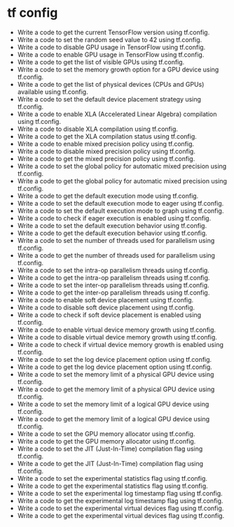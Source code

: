 # tf config

- Write a code to get the current TensorFlow version using tf.config.
- Write a code to set the random seed value to 42 using tf.config.
- Write a code to disable GPU usage in TensorFlow using tf.config.
- Write a code to enable GPU usage in TensorFlow using tf.config.
- Write a code to get the list of visible GPUs using tf.config.
- Write a code to set the memory growth option for a GPU device using tf.config.
- Write a code to get the list of physical devices (CPUs and GPUs) available using tf.config.
- Write a code to set the default device placement strategy using tf.config.
- Write a code to enable XLA (Accelerated Linear Algebra) compilation using tf.config.
- Write a code to disable XLA compilation using tf.config.
- Write a code to get the XLA compilation status using tf.config.
- Write a code to enable mixed precision policy using tf.config.
- Write a code to disable mixed precision policy using tf.config.
- Write a code to get the mixed precision policy using tf.config.
- Write a code to set the global policy for automatic mixed precision using tf.config.
- Write a code to get the global policy for automatic mixed precision using tf.config.
- Write a code to get the default execution mode using tf.config.
- Write a code to set the default execution mode to eager using tf.config.
- Write a code to set the default execution mode to graph using tf.config.
- Write a code to check if eager execution is enabled using tf.config.
- Write a code to set the default execution behavior using tf.config.
- Write a code to get the default execution behavior using tf.config.
- Write a code to set the number of threads used for parallelism using tf.config.
- Write a code to get the number of threads used for parallelism using tf.config.
- Write a code to set the intra-op parallelism threads using tf.config.
- Write a code to get the intra-op parallelism threads using tf.config.
- Write a code to set the inter-op parallelism threads using tf.config.
- Write a code to get the inter-op parallelism threads using tf.config.
- Write a code to enable soft device placement using tf.config.
- Write a code to disable soft device placement using tf.config.
- Write a code to check if soft device placement is enabled using tf.config.
- Write a code to enable virtual device memory growth using tf.config.
- Write a code to disable virtual device memory growth using tf.config.
- Write a code to check if virtual device memory growth is enabled using tf.config.
- Write a code to set the log device placement option using tf.config.
- Write a code to get the log device placement option using tf.config.
- Write a code to set the memory limit of a physical GPU device using tf.config.
- Write a code to get the memory limit of a physical GPU device using tf.config.
- Write a code to set the memory limit of a logical GPU device using tf.config.
- Write a code to get the memory limit of a logical GPU device using tf.config.
- Write a code to set the GPU memory allocator using tf.config.
- Write a code to get the GPU memory allocator using tf.config.
- Write a code to set the JIT (Just-In-Time) compilation flag using tf.config.
- Write a code to get the JIT (Just-In-Time) compilation flag using tf.config.
- Write a code to set the experimental statistics flag using tf.config.
- Write a code to get the experimental statistics flag using tf.config.
- Write a code to set the experimental log timestamp flag using tf.config.
- Write a code to get the experimental log timestamp flag using tf.config.
- Write a code to set the experimental virtual devices flag using tf.config.
- Write a code to get the experimental virtual devices flag using tf.config.